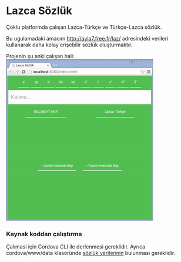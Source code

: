 # Lazca Sözlük
Çoklu platformda çalışan Lazca-Türkçe ve Türkçe-Lazca sözlük.

Bu ugulamadaki amacım http://ayla7.free.fr/laz/ adresindeki verileri kullanarak daha kolay erişebilir sözlük oluşturmaktır.

Projenin şu anki çalışan hali:
![App Demo](media/appdemo.400.gif)

### Kaynak koddan çalıştırma
Çalımasi için Cordova CLI ile derlenmesi gereklidir.
Ayrıca cordova/www/data klasöründe [sözlük verilerinin](https://github.com/aytacyildiz/lazcasozlukfetcher)
bulunması gereklidir.
